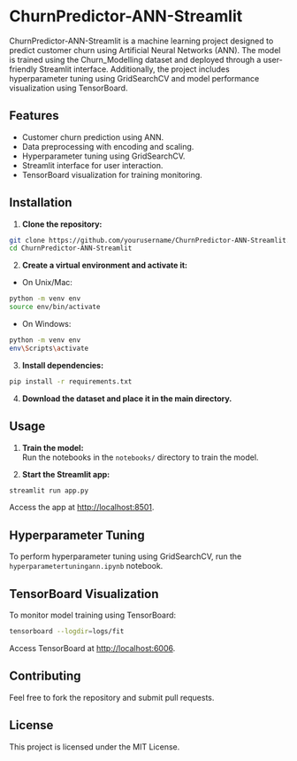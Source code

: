 # ChurnPredictor-ANN-Streamlit

ChurnPredictor-ANN-Streamlit is a machine learning project designed to predict customer churn using Artificial Neural Networks (ANN). The model is trained using the Churn_Modelling dataset and deployed through a user-friendly Streamlit interface. Additionally, the project includes hyperparameter tuning using GridSearchCV and model performance visualization using TensorBoard.

## Features
- Customer churn prediction using ANN.
- Data preprocessing with encoding and scaling.
- Hyperparameter tuning using GridSearchCV.
- Streamlit interface for user interaction.
- TensorBoard visualization for training monitoring.

## Installation

1. **Clone the repository:**  
```bash
git clone https://github.com/yourusername/ChurnPredictor-ANN-Streamlit.git
cd ChurnPredictor-ANN-Streamlit
```

2. **Create a virtual environment and activate it:**  
- On Unix/Mac:  
```bash
python -m venv env
source env/bin/activate
```

- On Windows:  
```bash
python -m venv env
env\Scripts\activate
```

3. **Install dependencies:**  
```bash
pip install -r requirements.txt
```

4. **Download the dataset and place it in the main directory.**

## Usage

1. **Train the model:**  
Run the notebooks in the `notebooks/` directory to train the model.

2. **Start the Streamlit app:**  
```bash
streamlit run app.py
```
Access the app at [http://localhost:8501](http://localhost:8501).

## Hyperparameter Tuning
To perform hyperparameter tuning using GridSearchCV, run the `hyperparametertuningann.ipynb` notebook.

## TensorBoard Visualization
To monitor model training using TensorBoard:

```bash
tensorboard --logdir=logs/fit
```
Access TensorBoard at [http://localhost:6006](http://localhost:6006).

## Contributing
Feel free to fork the repository and submit pull requests.

## License
This project is licensed under the MIT License.
